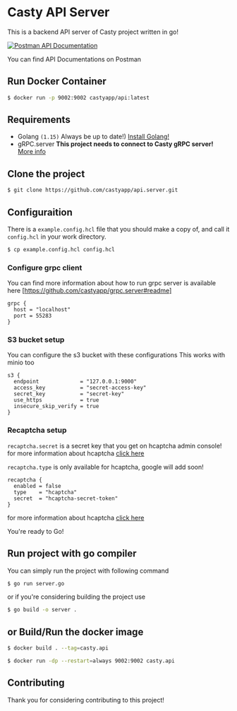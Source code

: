 # Casty API Server
This is a backend API server of Casty project written in go!

<a target="_blank" href="https://documenter.getpostman.com/view/471191/SzYT5246">
  <img src="https://img.shields.io/badge/Postman-api%20documentation-orange?logo=postman&style=for-the-badge" alt="Postman API Documentation">
</a>

You can find API Documentations on Postman

## Run Docker Container
```bash
$ docker run -p 9002:9002 castyapp/api:latest
```

## Requirements
* Golang `(1.15)` Always be up to date!) [Install Golang!](https://golang.org/doc/install)
* gRPC.server **This project needs to connect to Casty gRPC server!**  [More info](https://github.com/castyapp/grpc.server)

## Clone the project
```bash
$ git clone https://github.com/castyapp/api.server.git
```

## Configuraition
There is a `example.config.hcl` file that you should make a copy of, and call it `config.hcl` in your work directory.
```bash
$ cp example.config.hcl config.hcl
```

### Configure grpc client
You can find more information about how to run grpc server 
is available here [https://github.com/castyapp/grpc.server#readme]
```hcl
grpc {
  host = "localhost"
  port = 55283
}
```

### S3 bucket setup
You can configure the s3 bucket with these configurations
This works with minio too
```hcl
s3 {
  endpoint             = "127.0.0.1:9000"
  access_key           = "secret-access-key"
  secret_key           = "secret-key"
  use_https            = true
  insecure_skip_verify = true
}
```

### Recaptcha setup

`recaptcha.secret` is a secret key that you get on hcaptcha admin console!
for more information about hcaptcha [click here](https://www.hcaptcha.com/)

`recaptcha.type` is only available for hcaptcha, google will add soon!

```hcl
recaptcha {
  enabled = false
  type    = "hcaptcha"
  secret  = "hcaptcha-secret-token"
}
```

for more information about hcaptcha [click here](https://www.hcaptcha.com/)

You're ready to Go!

## Run project with go compiler
You can simply run the project with following command
```bash
$ go run server.go
```

or if you're considering building the project use
```bash
$ go build -o server .
```

## or Build/Run the docker image
```bash
$ docker build . --tag=casty.api

$ docker run -dp --restart=always 9002:9002 casty.api
```

## Contributing
Thank you for considering contributing to this project!
